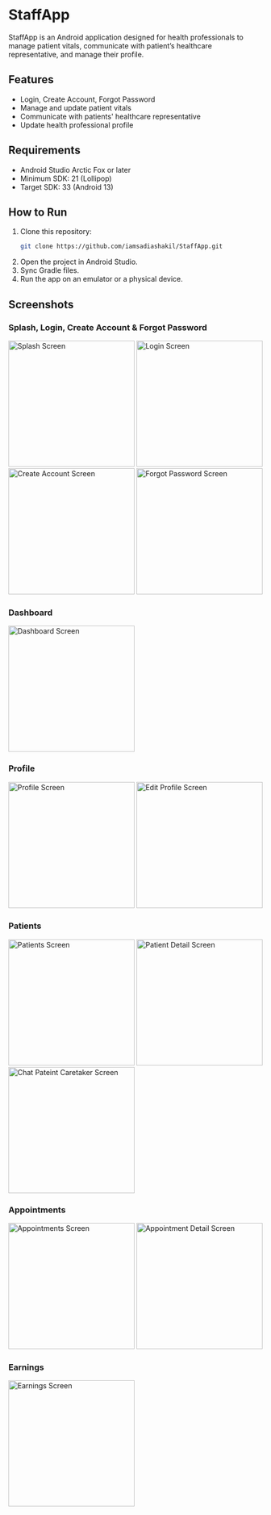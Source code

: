 # StaffApp

StaffApp is an Android application designed for health professionals to manage patient vitals, communicate with patient’s healthcare representative, and manage their profile.

## Features
- Login, Create Account, Forgot Password
- Manage and update patient vitals
- Communicate with patients' healthcare representative
- Update health professional profile

## Requirements
- Android Studio Arctic Fox or later
- Minimum SDK: 21 (Lollipop)
- Target SDK: 33 (Android 13)

## How to Run
1. Clone this repository:
   ```bash
   git clone https://github.com/iamsadiashakil/StaffApp.git
   ```
2. Open the project in Android Studio.
3. Sync Gradle files.
4. Run the app on an emulator or a physical device.

## Screenshots
### Splash, Login, Create Account & Forgot Password
<img src="https://github.com/user-attachments/assets/a7ee634d-3619-47d9-9b28-0c6b4ba63f38" alt="Splash Screen" width="250"/>
<img src="https://github.com/user-attachments/assets/4c1fd0c9-d402-4e96-a496-4237aa47b92e" alt="Login Screen" width="250"/>
<img src="https://github.com/user-attachments/assets/3c03abea-fc00-4661-a571-a57612c22452" alt="Create Account Screen" width="250"/>
<img src="https://github.com/user-attachments/assets/ffcbd404-4374-405f-818d-d55b5e73ca8c" alt="Forgot Password Screen" width="250"/>

### Dashboard
<img src="https://github.com/user-attachments/assets/382b088d-6171-4047-b929-113c18c1c2e0" alt="Dashboard Screen" width="250"/>

### Profile
<img src="https://github.com/user-attachments/assets/da05d869-2562-49e5-aefc-53b3e75a413d" alt="Profile Screen" width="250"/>
<img src="https://github.com/user-attachments/assets/ff4870fa-c849-4d8d-a594-9c138b2e9a13" alt="Edit Profile Screen" width="250"/>

### Patients
<img src="https://github.com/user-attachments/assets/31087fa6-8b17-4c95-919e-df50e95621a3" alt="Patients Screen" width="250"/>
<img src="https://github.com/user-attachments/assets/193a3935-65ba-4180-816a-468076ca5ff7" alt="Patient Detail Screen" width="250"/>
<img src="https://github.com/user-attachments/assets/9362af87-8794-4116-919a-943a44f2477a" alt="Chat Pateint Caretaker Screen" width="250"/>

### Appointments
<img src="https://github.com/user-attachments/assets/70be3d76-7ef4-4c7f-a1ab-c8e43d086adf" alt="Appointments Screen" width="250"/>
<img src="https://github.com/user-attachments/assets/ab8ed22c-1ad9-40a6-890f-1d7a53c63939" alt="Appointment Detail Screen" width="250"/>

### Earnings
<img src="https://github.com/user-attachments/assets/230adbe8-cf44-49bd-89fc-0e8b98a252e1" alt="Earnings Screen" width="250"/>


